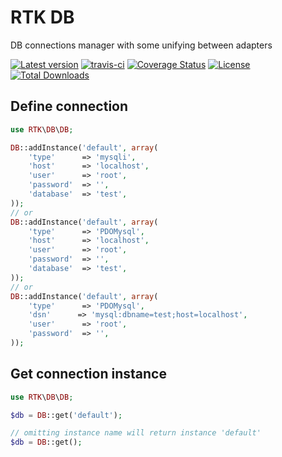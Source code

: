 # RTK DB
DB connections manager with some unifying between adapters

[![Latest version](https://img.shields.io/packagist/v/r-tk/rtk-db.svg)](https://packagist.org/packages/r-tk/rtk-db)
[![travis-ci](https://travis-ci.org/r-tk/rtk-db.svg?branch=master)](https://travis-ci.org/r-tk/rtk-db)
[![Coverage Status](https://coveralls.io/repos/github/r-tk/rtk-db/badge.svg?branch=master)](https://coveralls.io/github/r-tk/rtk-db?branch=master)
[![License](https://img.shields.io/packagist/l/r-tk/rtk-db.svg)](https://packagist.org/packages/r-tk/rtk-db)
[![Total Downloads](https://img.shields.io/packagist/dt/r-tk/rtk-db.svg)](https://packagist.org/packages/r-tk/rtk-db)



## Define connection
```php
use RTK\DB\DB;

DB::addInstance('default', array(
	'type'      => 'mysqli',
	'host'      => 'localhost',
	'user'      => 'root',
	'password'  => '',
	'database'  => 'test',
));
// or
DB::addInstance('default', array(
	'type'      => 'PDOMysql',
	'host'      => 'localhost',
	'user'      => 'root',
	'password'  => '',
	'database'  => 'test',
));
// or
DB::addInstance('default', array(
	'type'      => 'PDOMysql',
	'dsn'      => 'mysql:dbname=test;host=localhost',
	'user'      => 'root',
	'password'  => '',
));
```
## Get connection instance
```php
use RTK\DB\DB;

$db = DB::get('default');

// omitting instance name will return instance 'default'
$db = DB::get();
```
